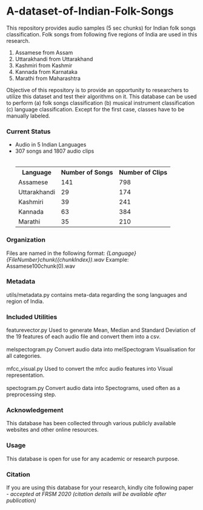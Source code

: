 # A-dataset-of-Indian-Folk-Songs

This repository provides audio samples (5 sec
chunks) for Indian folk songs classification. Folk
songs from following five regions of India are used
in this research.

<ol>
  <li>Assamese from Assam</li>
  <li>Uttarakhandi from Uttarakhand</li>
  <li>Kashmiri from Kashmir</li>
  <li>Kannada from Karnataka</li>
  <li>Marathi from Maharashtra</li>
</ol> 

Objective of this repository is to provide an
opportunity to researchers to utilize this dataset
and test their algorithms on it. This database can
be used to perform (a) folk songs classification (b)
musical instrument classification (c) language
classification. Except for the first case, classes have
to be manually labeled.

<h3>Current Status</h3>
<ul>
  <li>Audio in 5 Indian Languages</li>
  <li>307 songs and 1807 audio clips</li>
  <br>
  <table>
    <tr>
      <th>Language</th>
      <th>Number of Songs</th>
      <th>Number of Clips</th>
    </tr>
    <tr>
      <td>Assamese</td>
      <td>141</td>
      <td>798</td>
    </tr>
    <tr>
      <td>Uttarakhandi</td>
      <td>29</td>
      <td>174</td>
    </tr>
    <tr>
      <td>Kashmiri</td>
      <td>39</td>
      <td>241</td>
    </tr>
    <tr>
      <td>Kannada</td>
      <td>63</td>
      <td>384</td>
    </tr>
    <tr>
      <td>Marathi</td>
      <td>35</td>
      <td>210</td>
    </tr>
  </table>
</ul>

<h3>Organization</h3>
Files are named in the following format: <i>{Language}{FileNumber}chunk({chunkIndex}).wav</i> Example: Assamese100chunk(0).wav

<h3>Metadata</h3>
utils/metadata.py contains meta-data regarding the song languages and region of India.

<h3>Included Utilities</h3>
featurevector.py Used to generate Mean, Median and Standard Deviation of the 19 features of each audio file and convert them into a csv.<br><br>
melspectogram.py Convert audio data into melSpectogram Visualisation for all categories. <br><br>
mfcc_visual.py Used to convert the mfcc audio features into Visual representation. <br><br>
spectogram.py Convert audio data into Spectograms, used often as a preprocessing step.

<h3>Acknowledgement</h3>
This database has been collected through various
publicly available websites and other online
resources.

<h3>Usage</h3>
This database is open for use for any academic or
research purpose.

<h3>Citation</h3>
If you are using this database for your research,
kindly cite following paper
<i>- accepted at FRSM 2020 (citation details will be
available after publication)</i>
